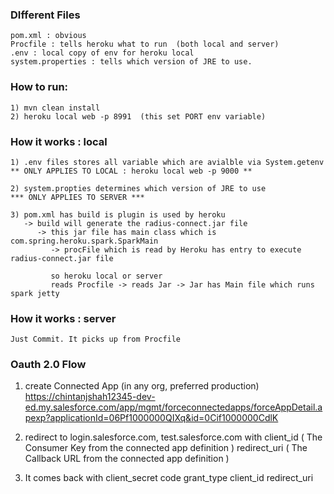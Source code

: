 ### DIfferent Files
    
    pom.xml : obvious
    Procfile : tells heroku what to run  (both local and server)
    .env : local copy of env for heroku local
    system.properties : tells which version of JRE to use. 

### How to run:

    1) mvn clean install
    2) heroku local web -p 8991  (this set PORT env variable)
    

### How it works : local   
    
    1) .env files stores all variable which are avialble via System.getenv
    ** ONLY APPLIES TO LOCAL : heroku local web -p 9000 **
    
    2) system.propties determines which version of JRE to use
    *** ONLY APPLIES TO SERVER ***
    
    3) pom.xml has build is plugin is used by heroku
       -> build will generate the radius-connect.jar file
          -> this jar file has main class which is com.spring.heroku.spark.SparkMain
             -> procFile which is read by Heroku has entry to execute radius-connect.jar file
    
             so heroku local or server
             reads Procfile -> reads Jar -> Jar has Main file which runs spark jetty
    
### How it works : server
    
    Just Commit. It picks up from Procfile


### Oauth 2.0 Flow

1) create Connected App (in any org, preferred production)
https://chintanjshah12345-dev-ed.my.salesforce.com/app/mgmt/forceconnectedapps/forceAppDetail.apexp?applicationId=06Pf1000000QIXq&id=0Cif1000000CdlK

2) redirect to login.salesforce.com, test.salesforce.com with 
client_id       ( The Consumer Key from the connected app definition )
redirect_uri	( The Callback URL from the connected app definition )

3) It comes back with 
client_secret
code
grant_type
client_id
redirect_uri

